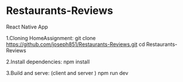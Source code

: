 # Restaurants-Reviews

React Native App

1.Cloning HomeAssignment:
git clone https://github.com/joseph851/Restaurants-Reviews.git
cd Restaurants-Reviews
  
2.Install dependencies:
npm install

3.Build and serve: (client and server )
npm run dev
